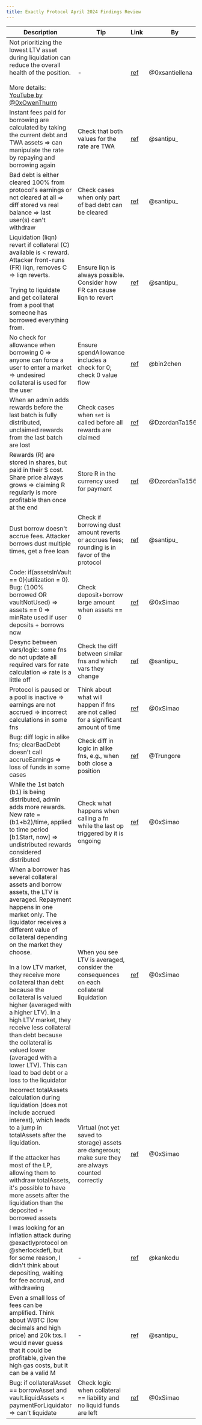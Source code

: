 ```yaml
---
title: Exactly Protocol April 2024 Findings Review
---
```


| Description                                                                                                                                                                                                                                              | Tip                                                                                                  | Link                                                                                                     | By             |
|----------------------------------------------------------------------------------------------------------------------------------------------------------------------------------------------------------------------------------------------------------|------------------------------------------------------------------------------------------------------|----------------------------------------------------------------------------------------------------------|----------------|
| Not prioritizing the lowest LTV asset during liquidation can reduce the overall health of the position.<br><br>More details: [YouTube by @0xOwenThurm](https://www.youtube.com/watch?v=AD2IF8ovE-w&t=1884s)                                                       | -                                                                                                    | [ref](https://github.com/sherlock-audit/2024-04-interest-rate-model-judging/issues/155)                 | @0xsantiellena |
| Instant fees paid for borrowing are calculated by taking the current debt and TWA assets => can manipulate the rate by repaying and borrowing again                                                                                                       | Check that both values for the rate are TWA                                                          | [ref](https://github.com/sherlock-audit/2024-04-interest-rate-model-judging/issues/67)                  | @santipu_      |
| Bad debt is either cleared 100% from protocol's earnings or not cleared at all => diff stored vs real balance => last user(s) can't withdraw                                                                                                             | Check cases when only part of bad debt can be cleared                                                | [ref](https://github.com/sherlock-audit/2024-04-interest-rate-model-judging/issues/66)                  | @santipu_      |
| Liquidation (liqn) revert if collateral (C) available is < reward. Attacker front-runs (FR) liqn, removes C => liqn reverts.<br><br>Trying to liquidate and get collateral from a pool that someone has borrowed everything from.                        | Ensure liqn is always possible. Consider how FR can cause liqn to revert                             | [ref](https://github.com/sherlock-audit/2024-04-interest-rate-model-judging/issues/70)                  | @santipu_      |
| No check for allowance when borrowing 0 => anyone can force a user to enter a market => undesired collateral is used for the user                                                                                                                        | Ensure spendAllowance includes a check for 0; check 0 value flow                                     | [ref](https://github.com/sherlock-audit/2024-04-interest-rate-model-judging/issues/76)                  | @bin2chen      |
| When an admin adds rewards before the last batch is fully distributed, unclaimed rewards from the last batch are lost                                                                                                                                     | Check cases when `set` is called before all rewards are claimed                                      | [ref](https://github.com/sherlock-audit/2024-04-interest-rate-model-judging/issues/95)                  | @DzordanTa1567 |
| Rewards (R) are stored in shares, but paid in their $ cost. Share price always grows => claiming R regularly is more profitable than once at the end                                                                                                      | Store R in the currency used for payment                                                             | [ref](https://github.com/sherlock-audit/2024-04-interest-rate-model-judging/issues/98)                  | @DzordanTa1567 |
| Dust borrow doesn't accrue fees. Attacker borrows dust multiple times, get a free loan                                                                                                                                                                    | Check if borrowing dust amount reverts or accrues fees; rounding is in favor of the protocol         | [ref](https://github.com/sherlock-audit/2024-04-interest-rate-model-judging/issues/68)                  | @santipu_      |
| Code: if(assetsInVault == 0){utilization = 0}. Bug: (100% borrowed OR vaultNotUsed) => assets == 0 => minRate used if user deposits + borrows now                                                                                                         | Check deposit+borrow large amount when assets == 0                                                   | [ref](https://github.com/sherlock-audit/2024-04-interest-rate-model-judging/issues/150)                 | @0xSimao       |
| Desync between vars/logic: some fns do not update all required vars for rate calculation => rate is a little off                                                                                                                                          | Check the diff between similar fns and which vars they change                                        | [ref](https://github.com/sherlock-audit/2024-04-interest-rate-model-judging/issues/72)                  | @santipu_      |
| Protocol is paused or a pool is inactive => earnings are not accrued => incorrect calculations in some fns                                                                                                                                               | Think about what will happen if fns are not called for a significant amount of time                  | [ref](https://github.com/sherlock-audit/2024-04-interest-rate-model-judging/issues/158)                 | @0xSimao       |
| Bug: diff logic in alike fns; clearBadDebt doesn't call accrueEarnings => loss of funds in some cases                                                                                                                                                     | Check diff in logic in alike fns, e.g., when both close a position                                   | [ref](https://github.com/sherlock-audit/2024-04-interest-rate-model-judging/issues/162)                 | @Trungore      |
| While the 1st batch (b1) is being distributed, admin adds more rewards. New rate = (b1+b2)/time, applied to time period [b1Start, now] => undistributed rewards considered distributed                                                                    | Check what happens when calling a fn while the last op triggered by it is ongoing                    | [ref](https://github.com/sherlock-audit/2024-04-interest-rate-model-judging/issues/245)                 | @0xSimao       |
| When a borrower has several collateral assets and borrow assets, the LTV is averaged. Repayment happens in one market only. The liquidator receives a different value of collateral depending on the market they choose.<br><br>In a low LTV market, they receive more collateral than debt because the collateral is valued higher (averaged with a higher LTV). In a high LTV market, they receive less collateral than debt because the collateral is valued lower (averaged with a lower LTV). This can lead to bad debt or a loss to the liquidator | When you see LTV is averaged, consider the consequences on each collateral liquidation               | [ref](https://github.com/sherlock-audit/2024-04-interest-rate-model-judging/issues/117)                 | @0xSimao       |
| Incorrect totalAssets calculation during liquidation (does not include accrued interest), which leads to a jump in totalAssets after the liquidation.<br><br>If the attacker has most of the LP, allowing them to withdraw totalAssets, it's possible to have more assets after the liquidation than the deposited + borrowed assets                                              | Virtual (not yet saved to storage) assets are dangerous; make sure they are always counted correctly | [ref](https://github.com/sherlock-audit/2024-04-interest-rate-model-judging/issues/101)                 | @0xSimao       |
| I was looking for an inflation attack during @exactlyprotocol on @sherlockdefi, but for some reason, I didn't think about depositing, waiting for fee accrual, and withdrawing                                                                             | -                                                                                                    | [ref](https://github.com/sherlock-audit/2024-04-interest-rate-model-judging/issues/41)                  | @kankodu       |
| Even a small loss of fees can be amplified. Think about WBTC (low decimals and high price) and 20k txs. I would never guess that it could be profitable, given the high gas costs, but it can be a valid M                                                | -                                                                                                    | [ref](https://github.com/sherlock-audit/2024-04-interest-rate-model-judging/issues/68)                  | @santipu_      |
| Bug: if collateralAsset == borrowAsset and vault.liquidAssets < paymentForLiquidator => can't liquidate                                                                                                                                                   | Check logic when collateral == liability and no liquid funds are left                                | [ref](https://github.com/sherlock-audit/2024-04-interest-rate-model-judging/issues/162)                 | @0xSimao       |
